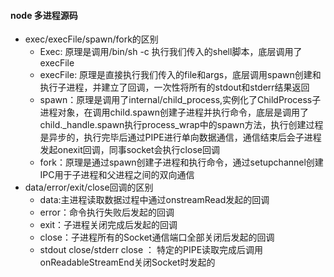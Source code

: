 #### node 多进程源码

- exec/execFile/spawn/fork的区别
  - Exec: 原理是调用/bin/sh -c 执行我们传入的shell脚本，底层调用了execFile
  - execFile: 原理是直接执行我们传入的file和args，底层调用spawn创建和执行子进程，并建立了回调，一次性将所有的stdout和stderr结果返回
  - spawn：原理是调用了internal/child_process,实例化了ChildProcess子进程对象，在调用child.spawn创建子进程并执行命令，底层是调用了child._handle.spawn执行process_wrap中的spawn方法，执行创建过程是异步的，执行完毕后通过PIPE进行单向数据通信，通信结束后会子进程发起onexit回调，同事socket会执行close回调
  - fork：原理是通过spawn创建子进程和执行命令，通过setupchannel创建IPC用于子进程和父进程之间的双向通信
- data/error/exit/close回调的区别
  - data:主进程读取数据过程中通过onstreamRead发起的回调
  - error：命令执行失败后发起的回调
  - exit：子进程关闭完成后发起的回调
  - close：子进程所有的Socket通信端口全部关闭后发起的回调
  - stdout close/stderr close ： 特定的PIPE读取完成后调用onReadableStreamEnd关闭Socket时发起的